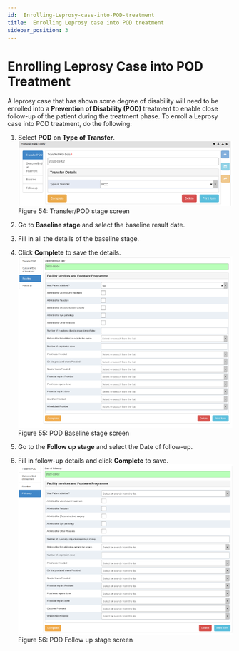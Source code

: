 ```yaml
---
id:  Enrolling-Leprosy-case-into-POD-treatment
title:  Enrolling Leprosy case into POD treatment
sidebar_position: 3
---
```



# Enrolling Leprosy Case into POD Treatment

A leprosy case that has shown some degree of disability will need to be enrolled into a **Prevention of Disability (POD)** treatment to enable close follow-up of the patient during the treatment phase. To enroll a Leprosy case into POD treatment, do the following:

1. Select **POD** on **Type of Transfer**.
![alt text](<../../static/img/POD stage screen2.PNG>)
   Figure 54: Transfer/POD stage screen

2. Go to **Baseline stage** and select the baseline result date.
3. Fill in all the details of the baseline stage.
4. Click **Complete** to save the details.
![alt text](<../../static/img/POD Baseline stage screen.PNG>)
   Figure 55: POD Baseline stage screen

5. Go to the **Follow up stage** and select the Date of follow-up.
6. Fill in follow-up details and click **Complete** to save.
![alt text](<../../static/img/POD Follow up stage screen.PNG>)
   Figure 56: POD Follow up stage screen